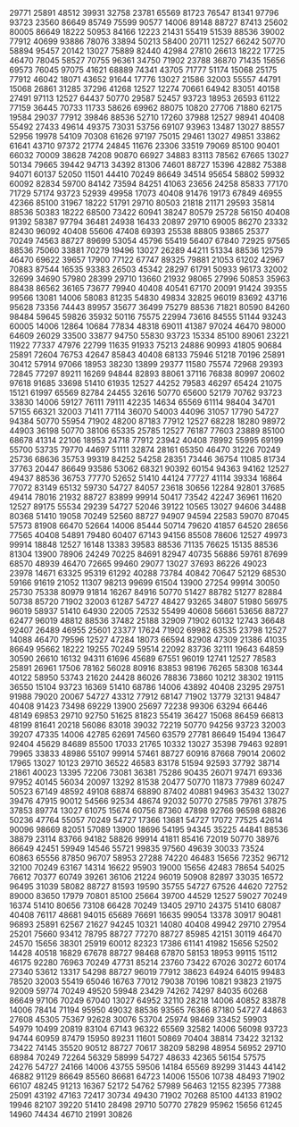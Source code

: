 29771 25891
48512 39931
32758 23781
65569 81723
76547 81341
97796 93723
23560 86649
85749 75599
90577 14006
89148 88727
87413 25602
80005 86649
18222 50953
84166 12223
21431 55419
51539 88536
39002 77912
40699 93886
78076 33894
50213 58400
20711 12527
66242 50770
58894 95457
20142 13027
75889 82440
42984 27810
26613 18222
17725 46470
78045 58527
70755 96361
34750 71902
23788 36870
71435 15656
69573 76045
97075 41621
68889 74341
43705 71777
51174 15068
25175 77912
46042 18071
43652 91644
17776 13027
21586 32003
55557 44791
15068 26861
31285 37296
41268 12527
12274 70661
64942 83051
40158 27491
97113 12527
64437 50770
29587 52457
93723 18953
26593 61122
77159 36445
70733 11733
58626 69962
88075 10820
27706 71880
62175 19584
29037 77912
39846 88536
52710 17260
37988 12527
98941 40408
55492 27433
49614 49375
73031 53756
69107 93963
13487 13027
88557 52956
19978 54109
70308 61626
97197 75015
29461 13027
49851 33862
61641 43710
97372 21774
24845 11676
23306 33519
79069 85100
90401 66032
70009 38628
74208 90870
66927 34883
83113 78562
67665 13027
50134 79665
39442 94713
34392 81306
74601 88727
15396 42882
75388 94071
60137 52050
11501 44410
70249 86649
34514 95654
58802 59932
60092 82834
59700 84142
73594 84251
41063 23656
24258 85833
77170 71729
57174 93723
52939 49958
17073 40408
91476 19173
67849 46955
42366 85100
31967 18222
51791 29710
80503 21818
21171 29593
35814 88536
50383 18222
68500 73422
60941 38247
80579 25728
56150 40408
91392 58387
97794 36481
24938 16433
20897 29710
69005 86270
23332 82430
96092 40408
55606 47408
69393 25538
88805 93865
25377 70249
74563 88727
89699 53054
45796 55419
56407 67840
72925 97565
88536 75060
33881 70279
19496 13027
26289 44211
51334 88536
12579 46470
69622 39657
17900 77122
67747 89325
79881 21053
61202 42967
70883 87544
16535 93383
26503 45342
28297 61791
50933 96173
32002 32699
34690 57980
28399 29710
13660 21932
98065 27996
50853 35963
88438 86562
36165 73677
79940 40408
40541 67170
20091 91424
39355 99566
13081 14006
58083 81235
54830 49834
32825 96019
83692 43716
95628 73356
74443 89957
35677 36499
75279 88536
71821 80590
84260 98484
59645 59826
35932 50116
75575 22994
73616 84555
51144 93243
60005 14006
12864 10684
77834 48318
69011 41387
97024 46470
98000 64609
26029 33500
33877 94750
55830 93723
15334 85100
89061 23221
11922 77337
47976 22799
11635 91933
75213 24886
90993 41805
90684 25891
72604 76753
42647 85843
40408 68133
75946 51218
70196 25891
30412 57914
97066 18953
38230 13899
29377 11580
75574 72968
29393 72845
77297 89211
16269 94844
82893 88061
37116 76838
80997 20602
97618 91685
33698 51410
61935 12527
44252 79583
46297 65424
21075 15121
61997 65569
82784 24455
32616 50770
65600 52179
70762 93723
33830 14006
59127 76111
79111 42235
14634 65569
61114 98404
34701 57155
66321 32003
71411 77114
36070 54003
44096 31057
17790 54727
94384 50770
55954 71902
48200 87183
77912 12527
68228 18280
98972 44903
36198 50770
38106 65335
25785 12527
76187 77603
23889 85100
68678 41314
22106 18953
24718 77912
23942 40408
78992 55995
69199 55700
53735 79770
44697 51111
32874 28161
65350 46470
31226 70249
25736 68636
35753 99319
84252 54258
28351 73446
36754 11085
81734 37763
20447 86649
93586 53062
68321 90392
60154 94363
94162 12527
49437 88536
36753 77770
52652 51410
44124 77727
41114 39334
16864 77072
83149 65132
59730 54727
84057 23618
30656 12284
92801 37685
49414 78016
21932 88727
83899 99914
50417 73542
42247 36961
11620 12527
89175 55534
29239 54727
52046 39122
10565 13027
94606 34488
80368 51410
19058 70249
52560 88727
94907 94594
22583 59070
87045 57573
81908 66470
52664 14006
85444 50714
79620 41857
64520 28656
77565 40408
54891 79480
60407 67143
94156 85508
78606 12527
49973 99914
18848 12527
16148 13383
39583 88536
71135 76625
15135 88536
81304 13900
78906 24249
70225 84691
82947 40735
56886 59761
87699 68570
48939 46470
72665 99460
29077 13027
37693 86226
49023 23978
14671 63325
95319 61292
40288 73784
40842 70647
52129 68530
59166 91619
21052 11307
98213 99699
61504 13900
27254 99914
30050 25730
75338 80979
91814 16267
84916 50770
51427 88782
51277 82884
50738 85720
71902 32003
61287 54727
48427 93265
34807 51980
56975 96019
58937 51410
64930 22005
72532 55499
40608 56661
53656 88727
62477 96019
48812 88536
37482 25188
32909 71902
60132 12743
36648 92407
26489 46955
25601 23377
17624 71902
69982 63535
23798 12527
14088 46470
79596 12527
47284 18073
66594 82908
47309 21386
41035 86649
95662 18222
19255 70249
59514 22092
83736 32111
19643 64859
30590 26610
16132 94311
61696 45689
67551 96019
12741 12527
78583 25891
26961 17506
78162 56028
80916 83853
98196 76265
58308 16344
40122 58950
53743 21620
24428 86026
78836 73860
10212 38302
19115 36550
15104 93723
16369 51410
68786 14006
43892 40408
23295 29751
91988 79020
20067 54727
43312 77912
68147 71902
13779 32131
94847 40408
91423 73498
69229 13900
25697 72238
99306 63294
66446 48149
69853 29710
92750 51625
81823 55419
36427 15068
86459 66813
48199 81641
20218 56086
83018 39032
72219 50770
94256 93723
32003 39207
47335 14006
42785 62691
74560 63579
27781 86649
15494 13647
92404 45629
84689 85500
17033 21765
10332 13027
35398 79463
92891 79965
33833 48986
55107 99914
57461 88727
60916 87668
79014 20602
17965 13027
10123 29710
36522 46583
83178 51594
92593 37792
38714 21861
40023 13395
72206 73081
36381 75286
90435 26071
97471 69336
97952 40145
56034 20097
13292 81538
20477 50770
11873 77989
60247 50523
67149 48592
49108 68874
68890 87402
40881 94963
35432 13027
39476 47915
90012 54566
92534 48674
92032 50770
27585 79761
37875 37853
89774 13027
61075 15674
60756 87360
47898 92766
96598 68826
50236 47764
55057 70249
54727 17366
13681 54727
17072 77525
42614 90096
98669 82051
57089 13900
18696 54195
94345 35225
44841 88536
38879 23114
83766 94182
58826 99914
41811 85416
72019 50770
38976 86649
42451 59949
14546 55721
99835 97560
49639 30033
73524 60863
65556 87850
96707 58953
27288 74220
46483 15656
72352 96712
32100 70249
63167 14314
16622 95903
19000 15656
42483 78654
54025 76612
70377 60749
39261 36106
21224 96019
50908 82897
33035 16572
96495 31039
58082 88727
81593 19590
35755 54727
67526 44620
72752 89000
83650 17979
70801 85100
25664 39700
44529 12527
59027 70249
16374 51410
80656 73108
66428 70249
13405 29710
24375 51410
68087 40408
76117 48681
94015 65689
76691 16635
99054 13378
30917 90481
96893 25891
62567 21627
94245 10321
14080 40408
49942 29710
27954 25201
75660 93412
78795 88727
77270 88727
85985 42151
30119 46470
24570 15656
38301 25919
60012 82323
17386 61141
41982 15656
52502 14428
40518 16829
67678 88727
98468 67870
58153 18953
99115 15112
46175 92280
76963 70249
47731 85214
23760 73422
67026 30272
60174 27340
53612 13317
54298 88727
96019 77912
38623 64924
64015 99483
78520 32003
55419 65046
16763 77012
79038 70196
10821 93823
21975 92009
59774 70249
49520 59948
23429 74262
74297 84035
60268 86649
97106 70249
67040 13027
64952 32110
28218 14006
40852 83878
14006 78414
71194 95950
49032 88536
93565 76366
87180 54727
44863 27608
45305 75367
92628 30076
53704 25974
98469 33452
59903 54979
10499 20819
83104 67143
96322 65569
32582 14006
56098 93723
94744 60959
87479 15950
89231 11601
50869 70404
38814 73422
32132 73422
74145 35520
90512 88727
70617 38209
58298 48954
56952 29710
68984 70249
72264 56329
58999 54727
48633 42365
56154 57575
24276 54727
24166 14006
43755 59506
14184 65569
89299 31443
44142 46882
91129 86649
85560 86681
64723 14006
15506 10738
48493 71902
66107 48245
91213 16367
52172 54762
57989 56463
12155 82395
77388 25091
43192 47163
72417 30734
49430 71902
70268 85100
44133 81902
19946 82107
39220 51410
28498 29710
50770 27829
95962 15656
61245 14960
74434 46710
21991 30826
